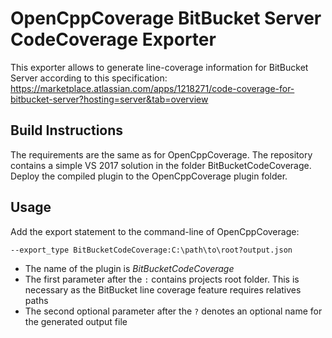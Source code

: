 # OpenCppCoverage BitBucket Server CodeCoverage Exporter

This exporter allows to generate line-coverage information for BitBucket Server according to this specification:
<https://marketplace.atlassian.com/apps/1218271/code-coverage-for-bitbucket-server?hosting=server&tab=overview>

## Build Instructions

The requirements are the same as for OpenCppCoverage. The repository contains a
simple VS 2017 solution in the folder BitBucketCodeCoverage.
Deploy the compiled plugin to the OpenCppCoverage plugin folder.

## Usage

Add the export statement to the command-line of OpenCppCoverage:

```cmd
--export_type BitBucketCodeCoverage:C:\path\to\root?output.json
```

* The name of the plugin is _BitBucketCodeCoverage_
* The first parameter after the `:` contains projects root folder. This is necessary as the BitBucket line coverage feature requires relatives paths
* The second optional parameter after the `?` denotes an optional name for the generated output file
